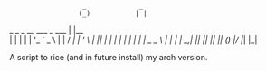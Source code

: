                       _             _     
                     (_)           | |    
  _   _   _ __ ___    _       ___  | |__  
 | | | | | '_ ` _ \  | |     / __| | '_ \ 
 | |_| | | | | | | | | |  _  \__ \ | | | |
  \__,_| |_| |_| |_| |_| (_) |___/ |_| |_|
                                          
A script to rice (and in future install) my arch version.
